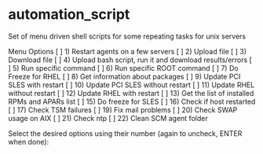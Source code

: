 # automation_script
Set of menu driven shell scripts for some repeating tasks for unix servers

Menu Options
[ ] 1) Restart agents on a few servers
[ ] 2) Upload file
[ ] 3) Download file
[ ] 4) Upload bash script, run it and download results/errors
[ ] 5) Run specific command
[ ] 6) Run specific ROOT command
[ ] 7) Do Freeze for RHEL
[ ] 8) Get information about packages
[ ] 9) Update PCI SLES with restart
[ ] 10) Update PCI SLES without restart
[ ] 11) Update RHEL without restart
[ ] 12) Update RHEL with restart
[ ] 13) Get the list of installed RPMs and APARs list
[ ] 15) Do freeze for SLES
[ ] 16) Check if host restarted
[ ] 17) Check TSM failures
[ ] 19) Fix mail problems
[ ] 20) Check SWAP usage on AIX
[ ] 21) Check ntp
[ ] 22) Clean SCM agent folder
 
Select the desired options using their number (again to uncheck, ENTER when done): 
